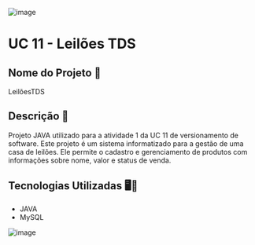   ![image](https://github.com/user-attachments/assets/1b159c7c-81a1-4960-bcd0-6795fa129e6b)
# UC 11 - Leilões TDS
## Nome do Projeto 🦆
LeilõesTDS
## Descrição 📃
Projeto JAVA utilizado para a atividade 1 da UC 11 de versionamento de software. Este projeto é um sistema informatizado para a gestão de uma casa de leilões. Ele permite o cadastro e gerenciamento de produtos com informações sobre nome, valor e status de venda.
## Tecnologias Utilizadas 🖥️🤖
- JAVA
- MySQL




![image](https://github.com/user-attachments/assets/71840c4f-8798-4122-8448-1995df279a43)
